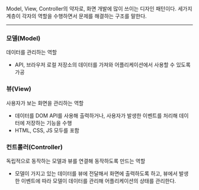 Model, View, Controller의 약자로, 화면 개발에 많이 쓰이는 디자인 패턴이다. 세가지 계층이 각자의 역할을 수행하면서 문제를 해결하는 구조를 말한다.

---
### 모델(Model)
데이터를 관리하는 역할
- API, 브라우저 로컬 저장소의 데이터를 가져와 어플리케이션에서 사용할 수 있도록 가공
### 뷰(View)
사용자가 보는 화면을 관리하는 역할
- 데이터를 DOM API를 사용해 출력하거나, 사용자가 발생한 이벤트를 처리해 데이터에 저장하는 기능을 수행
- HTML, CSS, JS 모두를 포함
### 컨트롤러(Controller)
독립적으로 동작하는 모델과 뷰를 연결해 동작하도록 만드는 역할
- 모델이 가지고 있는 데이터를 뷰에 전달해서 화면에 출력하도록 하고, 뷰에서 발생한 이벤트에 따라 모델이 데이터를 관리해 어플리케이션의 상태를 관리한다.
